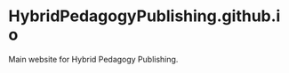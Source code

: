 HybridPedagogyPublishing.github.io
==================================

Main website for Hybrid Pedagogy Publishing.
